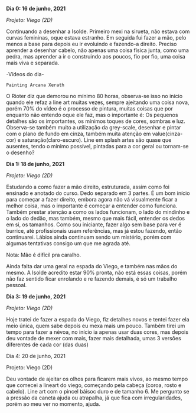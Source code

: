 **Dia 0: 16 de junho, 2021**

_Projeto: Viego (2D)_

Continuando a desenhar a Isolde. Primeiro mexi na sirueta, não estava com curvas femininas, oque estava estranho. Em seguida fui fazer a mão, pelo menos a base para depois eu ir evoluindo e fazendo-a direito.  Preciso aprender a desenhar cabelo, não apenas uma coisa física junta, como uma pedra, mas aprender a ir o construindo aos poucos, fio por fio, uma coisa mais viva e separada. 


-Vídeos do dia- 

    Painting Arcana Xerath

O Rioter diz que demorou no mínimo 80 horas, observa-se isso no início quando ele refaz a line art muitas vezes, sempre ajeitando uma coisa nova, porém 70% do vídeo é o processo de pintura, muitas coisas que por enquanto não entendo oque ele faz, mas o importante é: Os pequenos detalhes são os importantes, os mínimos toques de cores, sombras e luz. 
Observa-se também muito a utilização da grey-scale, desenhar e pintar com o plano de fundo em cinza, também muita atenção em value(cinza-cor) e saturação(claro-escuro). Line em splash artes são quase que ausentes, tendo o mínimo possível, pintadas para a cor geral ou tornam-se o desenho?  


 





**Dia 1: 18 de junho, 2021** 

_Projeto: Viego (2D)_

Estudando a como fazer a mão direito, estruturada, assim como foi ensinado e anotado do curso. Dedo separado em 3 partes. É um bom início para começar a fazer direito, embora agora não vá visualmente ficar a melhor coisa, mas o importante é começar a entender como funciona. Também prestar atenção a como os lados funcionam, o lado do mindinho e o lado do dedão, mas também, mesmo que mais fácil, entender os dedos em si, os tamanhos. Como sou iniciante, fazer algo sem base para ver é burrice, até profissionais usam referências, mas já estou fazendo, então continuarei. Lábios ainda continuam sendo um mistério, porém com algumas tentativas consigo um que me agrada até. 

Nota: Mão é difícil pra caralho. 

Ainda falta dar uma geral na espada do Viego, e também nas mãos do mesmo. A Isolde acredito estar 90% pronta, não está essas coisas, porém não faz sentido ficar enrolando e re fazendo demais, é só um trabalho pessoal. 


**Dia 3: 19 de junho, 2021** 

_Projeto: Viego (2D)_

Hoje tratei de fazer a espada do Viego, fiz detalhes novos e tentei fazer ela meio única, quem sabe depois eu mexa mais um pouco. Também tirei um tempo para fazer a névoa, no início ia apenas usar duas cores, mas depois deu vontade de mexer com mais, fazer mais detalhada, umas 3 versões diferentes de cada cor (das duas)



Dia 4: 20 de junho, 2021

Projeto: Viego (2D)

Deu vontade de ajeitar os olhos para ficarem mais vivos, ao mesmo tempo que comecei a lineart do viego, começando pela cabeça (coroa, rosto e cabelo). Line art com o pincel báisoc duro e de tamanho 6. Me pergunto se a pressão da caneta ajuda ou atrapalha, já que fica com irregularidades, porém ao meu ver no momento, ajuda.
